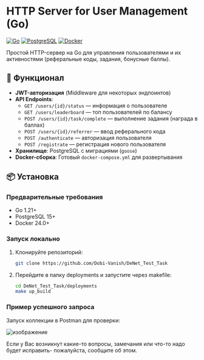 # HTTP Server for User Management (Go)

[![Go](https://img.shields.io/badge/Go-1.21+-blue.svg)](https://golang.org/)
[![PostgreSQL](https://img.shields.io/badge/PostgreSQL-15+-blue.svg)](https://www.postgresql.org/)
[![Docker](https://img.shields.io/badge/Docker-24.0+-blue.svg)](https://www.docker.com/)

Простой HTTP-сервер на Go для управления пользователями и их активностями (реферальные коды, задания, бонусные баллы).

## 🚀 Функционал
- **JWT-авторизация** (Middleware для некоторых эндпоинтов)
- **API Endpoints**:
  - `GET /users/{id}/status` — информация о пользователе
  - `GET /users/leaderboard` — топ пользователей по балансу
  - `POST /users/{id}/task/complete` — выполнение задания (награда в баллах)
  - `POST /users/{id}/referrer` — ввод реферального кода
  - `POST /authenticate` — авторизация пользователя
  -  `POST /registrate` — регистрация нового пользователя
- **Хранилище**: PostgreSQL с миграциями (`goose`)
- **Docker-сборка**: Готовый `docker-compose.yml` для развертывания

## 📦 Установка
### Предварительные требования
- Go 1.21+
- PostgreSQL 15+
- Docker 24.0+

### Запуск локально
1. Клонируйте репозиторий:
   ```bash
   git clone https://github.com/Dobi-Vanish/DeNet_Test_Task
2. Перейдите в папку deployments и запустите через makefile:
   ```bash
   cd DeNet_Test_Task/deployments
   make up_build
### Пример успешного запроса
 Запуск коллекции в Postman для проверки: 
 
 ![изображение](https://github.com/user-attachments/assets/fbecdb2e-0e8a-4918-b2b1-8c172f62ea57)  

Если у Вас возникнут какие-то вопросы, замечания или что-то надо будет исправить- пожалуйста, сообщите об этом.

